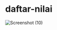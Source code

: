 # daftar-nilai

![Screenshot (10)](https://user-images.githubusercontent.com/103087049/162124137-e4f7725b-bacb-4d43-aef4-b5ce153a25fa.png)
